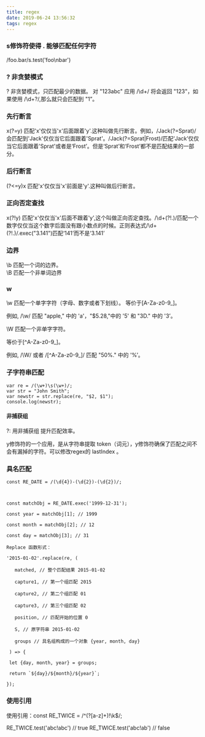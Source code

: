 ```yaml
---
title: regex
date: 2019-06-24 13:56:32
tags: regex
---
```


### s修饰符使得 . 能够匹配任何字符
 
/foo.bar/s.test('foo\nbar')

### ? 非贪婪模式

? 非贪婪模式，只匹配最少的数据。 对 "123abc" 应用 /\d+/ 将会返回 "123"，如果使用 /\d+?/,那么就只会匹配到 "1”。

### 先行断言

x(?=y)  匹配'x'仅仅当'x'后面跟着'y'.这种叫做先行断言。例如，/Jack(?=Sprat)/会匹配到'Jack'仅仅当它后面跟着'Sprat'。/Jack(?=Sprat|Frost)/匹配‘Jack’仅仅当它后面跟着'Sprat'或者是‘Frost’。但是‘Sprat’和‘Frost’都不是匹配结果的一部分。

### 后行断言 

(?<=y)x  匹配'x'仅仅当'x'前面是'y'.这种叫做后行断言。

### 正向否定查找

x(?!y)   匹配'x'仅仅当'x'后面不跟着'y',这个叫做正向否定查找。/\d+(?!\.)/匹配一个数字仅仅当这个数字后面没有跟小数点的时候。正则表达式/\d+(?!\.)/.exec("3.141")匹配‘141’而不是‘3.141’

### 边界 
\b 匹配一个词的边界。  
\B 匹配一个非单词边界

### w
\w 匹配一个单字字符（字母、数字或者下划线）。
等价于[A-Za-z0-9_]。

例如, /\w/ 匹配 "apple," 中的 'a'，"$5.28,"中的 '5' 和 "3D." 中的 '3’。

\W 匹配一个非单字字符。

等价于[^A-Za-z0-9_]。

例如, /\W/ 或者 /[^A-Za-z0-9_]/ 匹配 "50%." 中的 '%’。

### 子字符串匹配
```
var re = /(\w+)\s(\w+)/;
var str = "John Smith";
var newstr = str.replace(re, "$2, $1");
console.log(newstr);
```

#### 非捕获组

?: 用非捕获组 提升匹配效率。

y修饰符的一个应用，是从字符串提取 token（词元），y修饰符确保了匹配之间不会有漏掉的字符。可以修改regex的 lastIndex 。

### 具名匹配

```
const RE_DATE = /(\d{4})-(\d{2})-(\d{2})/;



const matchObj = RE_DATE.exec('1999-12-31');

const year = matchObj[1]; // 1999

const month = matchObj[2]; // 12

const day = matchObj[3]; // 31

Replace 函数形式：

'2015-01-02'.replace(re, (

   matched, // 整个匹配结果 2015-01-02

   capture1, // 第一个组匹配 2015

   capture2, // 第二个组匹配 01

   capture3, // 第三个组匹配 02

   position, // 匹配开始的位置 0

   S, // 原字符串 2015-01-02

   groups // 具名组构成的一个对象 {year, month, day}

 ) => {

 let {day, month, year} = groups;

 return `${day}/${month}/${year}`;

});
```

### 使用引用

使用引用：const RE_TWICE = /^(?<word>[a-z]+)!\k<word>$/;

RE_TWICE.test('abc!abc') // true
RE_TWICE.test('abc!ab') // false


